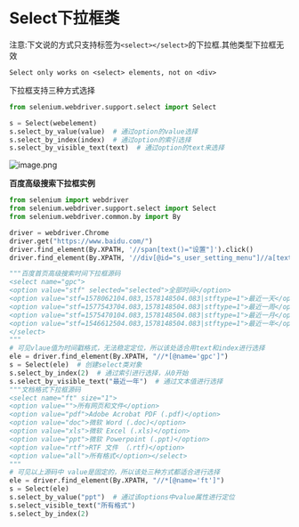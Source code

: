 # Select下拉框类

注意:下文说的方式只支持标签为`<select></select>`的下拉框.其他类型下拉框无效

`Select only works on <select> elements, not on <div>`


下拉框支持三种方式选择

```python
from selenium.webdriver.support.select import Select

s = Select(webelement)
s.select_by_value(value)  # 通过option的value选择
s.select_by_index(index)  # 通过option的索引选择
s.select_by_visible_text(text)  # 通过option的text来选择
```
![image.png](https://upload-images.jianshu.io/upload_images/20499241-4d0ea7108b5260bd.png?imageMogr2/auto-orient/strip%7CimageView2/2/w/1240)

**百度高级搜索下拉框实例**
```python
from selenium import webdriver
from selenium.webdriver.support.select import Select
from selenium.webdriver.common.by import By

driver = webdriver.Chrome
driver.get("https://www.baidu.com/")
driver.find_element(By.XPATH, '//span[text()="设置"]').click()
driver.find_element(By.XPATH, '//div[@id="s_user_setting_menu"]//a[text()="高级搜索"]').click()

"""百度首页高级搜索时间下拉框源码
<select name="gpc">
<option value="stf" selected="selected">全部时间</option>
<option value="stf=1578062104.083,1578148504.083|stftype=1">最近一天</option>
<option value="stf=1577543704.083,1578148504.083|stftype=1">最近一周</option>
<option value="stf=1575470104.083,1578148504.083|stftype=1">最近一月</option>
<option value="stf=1546612504.083,1578148504.083|stftype=1">最近一年</option>
</select>
"""
# 可见vlaue值为时间戳格式，无法稳定定位，所以该处适合用text和index进行选择
ele = driver.find_element(By.XPATH, "//*[@name='gpc']")
s = Select(ele)  # 创建select类对象
s.select_by_index(2)  # 通过索引进行选择，从0开始
s.select_by_visible_text("最近一年")  # 通过文本值进行选择
"""文档格式下拉框源码
<select name="ft" size="1">
<option value="">所有网页和文件</option>
<option value="pdf">Adobe Acrobat PDF (.pdf)</option>
<option value="doc">微软 Word (.doc)</option>
<option value="xls">微软 Excel (.xls)</option>
<option value="ppt">微软 Powerpoint (.ppt)</option>
<option value="rtf">RTF 文件 （.rtf)</option>
<option value="all">所有格式</option></select>
"""
# 可见以上源码中 value是固定的，所以该处三种方式都适合进行选择
ele = driver.find_element(By.XPATH, "//*[@name='ft']")
s = Select(ele)
s.select_by_value("ppt")  # 通过该options中value属性进行定位
s.select_visible_text("所有格式")
s.select_by_index(2)
```